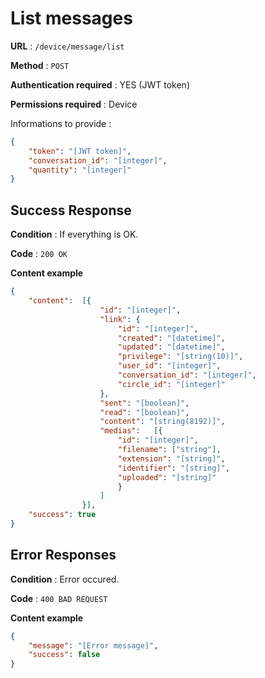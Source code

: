 # List messages

**URL** : `/device/message/list`

**Method** : `POST`

**Authentication required** : YES (JWT token)

**Permissions required** : Device


Informations to provide :

```json
{
    "token": "[JWT token]",
    "conversation_id": "[integer]",
    "quantity": "[integer]"
}
```

## Success Response

**Condition** : If everything is OK.

**Code** : `200 OK`

**Content example**

```json
{
    "content":  [{
                    "id": "[integer]",
                    "link": {
                        "id": "[integer]",
                        "created": "[datetime]",
                        "updated": "[datetime]",
                        "privilege": "[string(10)]",
                        "user_id": "[integer]",
                        "conversation_id": "[integer]",
                        "circle_id": "[integer]"
                    },
                    "sent": "[boolean]",
                    "read": "[boolean]",
                    "content": "[string(8192)]",
                    "medias":   [{
                        "id": "[integer]",
                        "filename": ["string"],
                        "extension": "[string]",
                        "identifier": "[string]",
                        "uploaded": "[string]"
                        }
                    ]
                }],
    "success": true
}
```

## Error Responses

**Condition** : Error occured.

**Code** : `400 BAD REQUEST`

**Content example**

```json
{
    "message": "[Error message]",
    "success": false
}
```